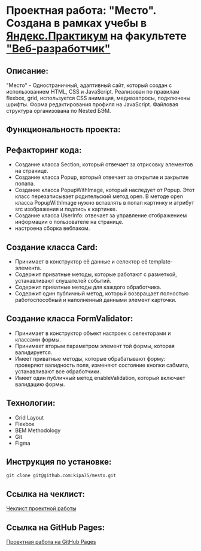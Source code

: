 # Проектная работа: "Место". Создана в рамках учебы в [Яндекс.Практикум](https://praktikum.yandex.ru/) на факультете ["Веб-разработчик"](https://praktikum.yandex.ru/web/) 


## Описание: 

"Место" - Одностраничный, адаптивный сайт, который создан с использованием HTML, CSS и JavaScript.
Реализован по правилам flexbox, grid, используется CSS анимация, медиазапросы, подключены шрифты. Форма редактирования профиля на JavaScript. Файловая структура организована по Nested БЭМ.

## Функциональность проекта:

## Рефакторинг кода:
* Создание класса Section, который отвечает за отрисовку элементов на странице.
* Создание класса Popup, который отвечает за открытие и закрытие попапа.
* Создание класса PopupWithImage, который наследует от Popup. Этот класс перезаписывает родительский метод open. В методе open класса PopupWithImage нужно вставлять в попап картинку и атрибут src изображения и подпись к картинке.
* Создание класса UserInfo: отвечает за управление отображением информации о пользователе на странице.
* настроена сборка вебпаком.

## Создание класса Card:
* Принимает в конструктор её данные и селектор её template-элемента.
* Содержит приватные методы, которые работают с разметкой, устанавливают слушателей событий.
* Содержит приватные методы для каждого обработчика.
* Содержит один публичный метод, который возвращает полностью работоспособный и наполненный данными элемент карточки.

## Создание класса FormValidator:
* Принимает в конструктор объект настроек с селекторами и классами формы.
* Принимает вторым параметром элемент той формы, которая валидируется.
* Имеет приватные методы, которые обрабатывают форму: проверяют валидность поля, изменяют состояние кнопки сабмита, устанавливают все обработчики.
* Имеет один публичный метод enableValidation, который включает валидацию формы.


## Технологии: 

* Grid Layout
* Flexbox 
* BEM Methodology 
* Git 
* Figma


## Инструкция по установке: 

```
git clone git@github.com:kipa75/mesto.git
``` 





## Ссылка на чеклист: 

[Чеклист проектной работы](https://code.s3.yandex.net/web-developer/checklists-pdf/new-program/checklist-8.pdf) 

## Ссылка на GitHub Pages:
[Проектная работа на GitHub Pages](https://kipa75.github.io/mesto/index) 
